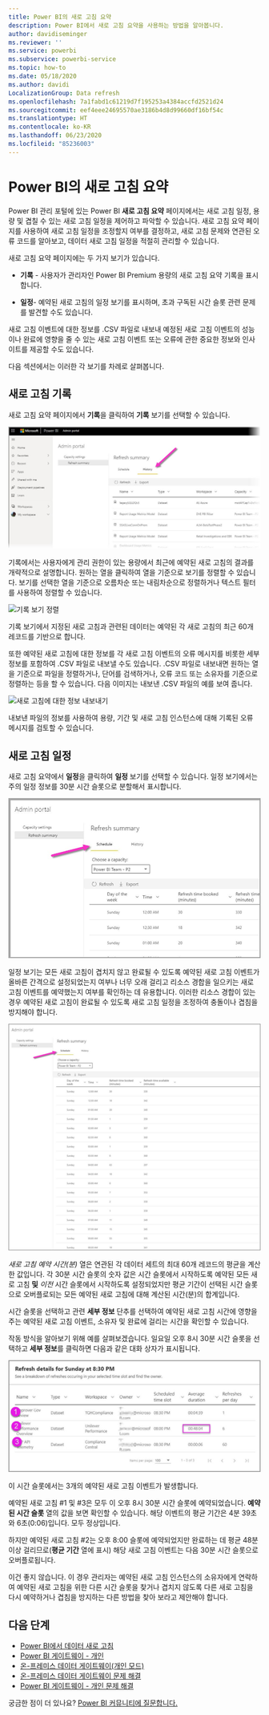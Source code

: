 ```yaml
---
title: Power BI의 새로 고침 요약
description: Power BI에서 새로 고침 요약을 사용하는 방법을 알아봅니다.
author: davidiseminger
ms.reviewer: ''
ms.service: powerbi
ms.subservice: powerbi-service
ms.topic: how-to
ms.date: 05/18/2020
ms.author: davidi
LocalizationGroup: Data refresh
ms.openlocfilehash: 7a1fabd1c61219d7f195253a4384accfd2521d24
ms.sourcegitcommit: eef4eee24695570ae3186b4d8d99660df16bf54c
ms.translationtype: HT
ms.contentlocale: ko-KR
ms.lasthandoff: 06/23/2020
ms.locfileid: "85236003"
---
```

# <a name="refresh-summaries-for-power-bi"></a>Power BI의 새로 고침 요약

Power BI 관리 포털에 있는 Power BI **새로 고침 요약** 페이지에서는 새로 고침 일정, 용량 및 겹칠 수 있는 새로 고침 일정을 제어하고 파악할 수 있습니다. 새로 고침 요약 페이지를 사용하여 새로 고침 일정을 조정할지 여부를 결정하고, 새로 고침 문제와 연관된 오류 코드를 알아보고, 데이터 새로 고침 일정을 적절히 관리할 수 있습니다. 

새로 고침 요약 페이지에는 두 가지 보기가 있습니다.

* **기록** - 사용자가 관리자인 Power BI Premium 용량의 새로 고침 요약 기록을 표시합니다.

* **일정**- 예약된 새로 고침의 일정 보기를 표시하며, 초과 구독된 시간 슬롯 관련 문제를 발견할 수도 있습니다.

새로 고침 이벤트에 대한 정보를 .CSV 파일로 내보내 예정된 새로 고침 이벤트의 성능이나 완료에 영향을 줄 수 있는 새로 고침 이벤트 또는 오류에 관한 중요한 정보와 인사이트를 제공할 수도 있습니다.

다음 섹션에서는 이러한 각 보기를 차례로 살펴봅니다. 

## <a name="refresh-history"></a>새로 고침 기록

새로 고침 요약 페이지에서 **기록**을 클릭하여 **기록** 보기를 선택할 수 있습니다.

![새로 고침 요약의 기록 보기](media/refresh-summaries/refresh-summaries-01a.jpg)

기록에서는 사용자에게 관리 권한이 있는 용량에서 최근에 예약된 새로 고침의 결과를 개략적으로 설명합니다. 원하는 열을 클릭하여 열을 기준으로 보기를 정렬할 수 있습니다. 보기를 선택한 열을 기준으로 오름차순 또는 내림차순으로 정렬하거나 텍스트 필터를 사용하여 정렬할 수 있습니다.

![기록 보기 정렬](media/refresh-summaries/refresh-summaries-01b.jpg)

기록 보기에서 지정된 새로 고침과 관련된 데이터는 예약된 각 새로 고침의 최근 60개 레코드를 기반으로 합니다.

또한 예약된 새로 고침에 대한 정보를 각 새로 고침 이벤트의 오류 메시지를 비롯한 세부 정보를 포함하여 .CSV 파일로 내보낼 수도 있습니다. .CSV 파일로 내보내면 원하는 열을 기준으로 파일을 정렬하거나, 단어를 검색하거나, 오류 코드 또는 소유자를 기준으로 정렬하는 등을 할 수 있습니다. 다음 이미지는 내보낸 .CSV 파일의 예를 보여 줍니다. 

![새로 고침에 대한 정보 내보내기](media/refresh-summaries/refresh-summaries-05.jpg)

내보낸 파일의 정보를 사용하여 용량, 기간 및 새로 고침 인스턴스에 대해 기록된 오류 메시지를 검토할 수 있습니다. 


## <a name="refresh-schedule"></a>새로 고침 일정

새로 고침 요약에서 **일정**을 클릭하여 **일정** 보기를 선택할 수 있습니다. 일정 보기에서는 주의 일정 정보를 30분 시간 슬롯으로 분할해서 표시합니다. 

![일정 보기](media/refresh-summaries/refresh-summaries-02a.jpg)

일정 보기는 모든 새로 고침이 겹치지 않고 완료될 수 있도록 예약된 새로 고침 이벤트가 올바른 간격으로 설정되었는지 여부나 너무 오래 걸리고 리소스 경합을 일으키는 새로 고침 이벤트를 예약했는지 여부를 확인하는 데 유용합니다. 이러한 리소스 경합이 있는 경우 예약된 새로 고침이 완료될 수 있도록 새로 고침 일정을 조정하여 충돌이나 겹침을 방지해야 합니다. 

![일정 보기](media/refresh-summaries/refresh-summaries-02.jpg)

*새로 고침 예약 시간(분)* 열은 연관된 각 데이터 세트의 최대 60개 레코드의 평균을 계산한 값입니다. 각 30분 시간 슬롯의 숫자 값은 시간 슬롯에서 시작하도록 예약된 모든 새로 고침 **및** *이전* 시간 슬롯에서 시작하도록 설정되었지만 평균 기간이 선택된 시간 슬롯으로 오버플로되는 모든 예약된 새로 고침에 대해 계산된 시간(분)의 합계입니다.

시간 슬롯을 선택하고 관련 **세부 정보** 단추를 선택하여 예약된 새로 고침 시간에 영향을 주는 예약된 새로 고침 이벤트, 소유자 및 완료에 걸리는 시간을 확인할 수 있습니다.

작동 방식을 알아보기 위해 예를 살펴보겠습니다. 일요일 오후 8시 30분 시간 슬롯을 선택하고 **세부 정보**를 클릭하면 다음과 같은 대화 상자가 표시됩니다.

![일정 보기](media/refresh-summaries/refresh-summaries-04.jpg)

이 시간 슬롯에서는 3개의 예약된 새로 고침 이벤트가 발생합니다. 

예약된 새로 고침 #1 및 #3은 모두 이 오후 8시 30분 시간 슬롯에 예약되었습니다. **예약된 시간 슬롯** 열의 값을 보면 확인할 수 있습니다. 해당 이벤트의 평균 기간은 4분 39초와 6초(0:06)입니다. 모두 정상입니다.

하지만 예약된 새로 고침 #2는 오후 8:00 슬롯에 예약되었지만 완료하는 데 평균 48분 이상 걸리므로(**평균 기간** 열에 표시) 해당 새로 고침 이벤트는 다음 30분 시간 슬롯으로 오버플로됩니다. 

이건 좋지 않습니다. 이 경우 관리자는 예약된 새로 고침 인스턴스의 소유자에게 연락하여 예약된 새로 고침을 위한 다른 시간 슬롯을 찾거나 겹치지 않도록 다른 새로 고침을 다시 예약하거나 겹침을 방지하는 다른 방법을 찾아 보라고 제안해야 합니다. 


## <a name="next-steps"></a>다음 단계

- [Power BI에서 데이터 새로 고침](refresh-data.md)  
- [Power BI 게이트웨이 - 개인](service-gateway-personal-mode.md)  
- [온-프레미스 데이터 게이트웨이(개인 모드)](service-gateway-onprem.md)  
- [온-프레미스 데이터 게이트웨이 문제 해결](service-gateway-onprem-tshoot.md)  
- [Power BI 게이트웨이 - 개인 문제 해결](service-admin-troubleshooting-power-bi-personal-gateway.md)  

궁금한 점이 더 있나요? [Power BI 커뮤니티에 질문합니다.](https://community.powerbi.com/)